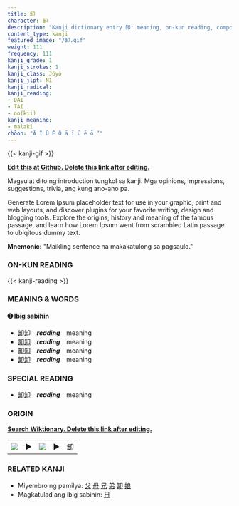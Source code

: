 ```yaml
---
title: 卸
character: 卸
description: "Kanji dictionary entry 卸: meaning, on-kun reading, compounds, origin, related kanji"
content_type: kanji
featured_image: "/卸.gif"
weight: 111
frequency: 111
kanji_grade: 1
kanji_strokes: 1
kanji_class: Jōyō
kanji_jlpt: N1
kanji_radical: 
kanji_reading: 
- DAI
- TAI
- oo(kii)
kanji_meaning:
- malaki
chōon: "Ā Ī Ū Ē Ō ā ī ū ē ō ’"
---
```

[//]: # (Don't edit the line below. Kanji animated GIF code is automatically generated.)
{{< kanji-gif >}}

[//]: # (Edit below this line.)

**[Edit this at Github. Delete this link after editing.](https://github.com/tim0g/tim/tree/main/content/kanji/卸/index.md)**

Magsulat dito ng introduction tungkol sa kanji. Mga opinions, impressions, suggestions, trivia, ang kung ano-ano pa.

Generate Lorem Ipsum placeholder text for use in your graphic, print and web layouts, and discover plugins for your favorite writing, design and blogging tools. Explore the origins, history and meaning of the famous passage, and learn how Lorem Ipsum went from scrambled Latin passage to ubiqitous dummy text.
 
**Mnemonic:** "Maikling sentence na makakatulong sa pagsaulo."

### ON-KUN READING

[//]: # (Don't edit the line below. ON-KUN READING code is automatically generated.)
{{< kanji-reading >}}

### MEANING & WORDS

#### ➊ **Ibig sabihin**
  - [卸](../卸)[卸](../卸)　***reading***　meaning
  - [卸](../卸)[卸](../卸)　***reading***　meaning
  - [卸](../卸)[卸](../卸)　***reading***　meaning
  - [卸](../卸)[卸](../卸)　***reading***　meaning

### SPECIAL READING
  - [卸](../卸)[卸](../卸)　***reading***　meaning

### ORIGIN

**[Search Wiktionary. Delete this link after editing.](https://wiktionary.org/wiki/卸)**
<table class="kanji-table"><tr><td>
<img src="60px-卸-bronze.svg.png">
</td><td>▶</td><td>
<img src="60px-卸-oracle.svg.png">
</td><td>▶</td>
<td class="kanji-origin">卸</td>
</tr></table>

### RELATED KANJI
- Miyembro ng pamilya: [父](../父) [母](../母) [兄](../兄) [弟](../弟) [卸](../卸) [娘](../娘)
- Magkatulad ang ibig sabihin: [日](../日)
